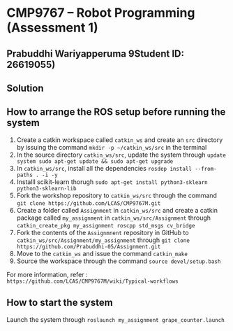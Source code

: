 # CMP9767 – Robot Programming (Assessment 1)
## Prabuddhi Wariyapperuma 9Student ID: 26619055)

## Solution

## How to arrange the ROS setup before running the system
1. Create a catkin workspace called `catkin_ws` and create an `src` directory by issuing the command `mkdir -p ~/catkin_ws/src` in the terminal
2. In the source directory `catkin_ws/src`, update the system through `update system sudo apt-get update && sudo apt-get upgrade`
3. In `catkin_ws/src`, install all the dependencies `rosdep install --from-paths . -i -y`
4. Installl scikit-learn thorugh `sudo apt-get install python3-sklearn python3-sklearn-lib`
5. Fork the workshop repository to `catkin_ws/src` through the command `git clone https://github.com/LCAS/CMP9767M.git` 
6. Create a folder called `Assignment` in `catkin_ws/src` and create a catkin package called `my_assignment` in `catkin_ws/src/Assignment` through `catkin_create_pkg my_assignment roscpp std_msgs cv_bridge`   
7. Fork the contents of the `Assignmnent` repository in GitHub to `catkin_ws/src/Assignment/my_assignment` through `git clone https://github.com/Prabuddhi-05/Assignment.git`
8. Move to the `catkin_ws` and issue the command `catkin_make` 
9. Source the workspace through the command `source devel/setup.bash`

For more information, refer : `https://github.com/LCAS/CMP9767M/wiki/Typical-workflows`

## How to start the system
Launch the system through `roslaunch my_assignment grape_counter.launch`
